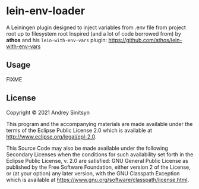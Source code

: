 # lein-env-loader

A Leiningen plugin designed to inject variables from .env file from project root up to filesystem root
Inspired (and a lot of code borrowed from) by **athos** and his `lein-with-env-vars` plugin: https://github.com/athos/lein-with-env-vars

## Usage

FIXME

## License

Copyright © 2021 Andrey Sinitsyn

This program and the accompanying materials are made available under the
terms of the Eclipse Public License 2.0 which is available at
http://www.eclipse.org/legal/epl-2.0.

This Source Code may also be made available under the following Secondary
Licenses when the conditions for such availability set forth in the Eclipse
Public License, v. 2.0 are satisfied: GNU General Public License as published by
the Free Software Foundation, either version 2 of the License, or (at your
option) any later version, with the GNU Classpath Exception which is available
at https://www.gnu.org/software/classpath/license.html.
